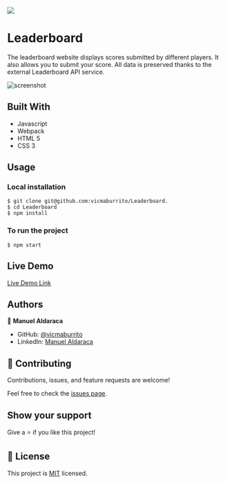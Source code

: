 ![](https://img.shields.io/badge/Microverse-blueviolet)
# Leaderboard
The leaderboard website displays scores submitted by different players. It also allows you to submit your score. All data is preserved thanks to the external Leaderboard API service.

![screenshot](../src/assets/Leaderboard.png)

## Built With

- Javascript
- Webpack
- HTML 5
- CSS 3

## Usage
### Local installation
```console
$ git clone git@github.com:vicmaburrito/Leaderboard.
$ cd Leaderboard
$ npm install 
```

### To run the project
```console
$ npm start 
```

## Live Demo

[Live Demo Link](##)

## Authors

👤 **Manuel Aldaraca**

- GitHub: [@vicmaburrito](https://github.com/vicmaburrito)
- LinkedIn: [Manuel Aldaraca](https://www.linkedin.com/in/manuel-aldaraca)

## 🤝 Contributing

Contributions, issues, and feature requests are welcome!

Feel free to check the [issues page](https://github.com/vicmaburrito/To-do_list/issues/new).

## Show your support

Give a ⭐️ if you like this project!

## 📝 License

This project is [MIT](./LICENSE.md) licensed.
